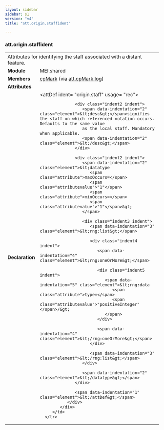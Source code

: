 ```yaml
---
layout: sidebar
sidebar: s1
version: "v4"
title: "att.origin.staffident"

---
```


<div class="classSpec att">
   <h3 id="att.origin.staffident">att.origin.staffident</h3>
   <table class="wovenodd">
      <tr>
         <td colspan="2" class="wovenodd-col2">Attributes for identifying the staff associated with a distant feature.</td>
      </tr>
      <tr>
         <td class="wovenodd-col1">
            <strong>Module</strong>
         </td>
         <td class="wovenodd-col2">MEI.shared</td>
      </tr>
      <tr>
         <td class="wovenodd-col1">
            <strong>Members</strong>
         </td>
         <td class="wovenodd-col2">
            <div class="parent">
               <div>
                  <a class="link_odd_elementSpec" href="{{ site.baseurl }}/{{ page.version }}/elements/cpMark.html">cpMark</a>
                  <span> (via 
                     <a class="link_odd_classSpec" href="{{ site.baseurl }}/{{ page.version }}/attribute-classes/att.cpMark.log.html">att.cpMark.log</a>)
                  </span>
               </div>
            </div>
         </td>
      </tr>
      <tr>
         <td class="wovenodd-col1">
            <strong>Attributes</strong>
         </td>
         <td class="wovenodd-col2"></td>
      </tr>
      <tr>
         <td class="wovenodd-col1">
            <strong>Declaration</strong>
         </td>
         <td class="wovenodd-col2">
            <div xml:space="preserve" class="pre">
               <div class="indent1 indent">
                  <span data-indentation="1" class="element">&lt;attDef 
                     <span class="attribute">ident=</span>
                     <span class="attributevalue">"origin.staff"</span> 
                     <span class="attribute">usage=</span>
                     <span class="attributevalue">"rec"</span>&gt;
                  </span>
                  
                  <div class="indent2 indent">
                     <span data-indentation="2" class="element">&lt;desc&gt;</span>signifies the staff on which referenced notation occurs. Defaults to the same value
                     as the local staff. Mandatory when applicable.
                     <span data-indentation="2" class="element">&lt;/desc&gt;</span>
                  </div>
                  
                  <div class="indent2 indent">
                     <span data-indentation="2" class="element">&lt;datatype 
                        <span class="attribute">maxOccurs=</span>
                        <span class="attributevalue">"1"</span> 
                        <span class="attribute">minOccurs=</span>
                        <span class="attributevalue">"1"</span>&gt;
                     </span>
                     
                     <div class="indent3 indent">
                        <span data-indentation="3" class="element">&lt;rng:list&gt;</span>
                        
                        <div class="indent4 indent">
                           <span data-indentation="4" class="element">&lt;rng:oneOrMore&gt;</span>
                           
                           <div class="indent5 indent">
                              <span data-indentation="5" class="element">&lt;rng:data 
                                 <span class="attribute">type=</span>
                                 <span class="attributevalue">"positiveInteger"</span>/&gt;
                              </span>
                           </div>
                           
                           <span data-indentation="4" class="element">&lt;/rng:oneOrMore&gt;</span>
                        </div>
                        
                        <span data-indentation="3" class="element">&lt;/rng:list&gt;</span>
                     </div>
                     
                     <span data-indentation="2" class="element">&lt;/datatype&gt;</span>
                  </div>
                  
                  <span data-indentation="1" class="element">&lt;/attDef&gt;</span>
               </div>
            </div>
         </td>
      </tr>
   </table>
</div>